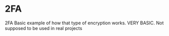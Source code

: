# 2FA
2FA Basic example of how that type of encryption works. VERY BASIC. Not supposed to be used in real projects

